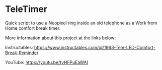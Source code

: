 # TeleTimer
Quick script to use a Neopixel ring inside an old telephone as a Work from Home comfort break timer.

More information about this project at the links below: 

Instructables: https://www.instructables.com/id/1963-Tele-LED-Comfort-Break-Reminder

YouTube: https://youtu.be/tvHFPuEaWAI
